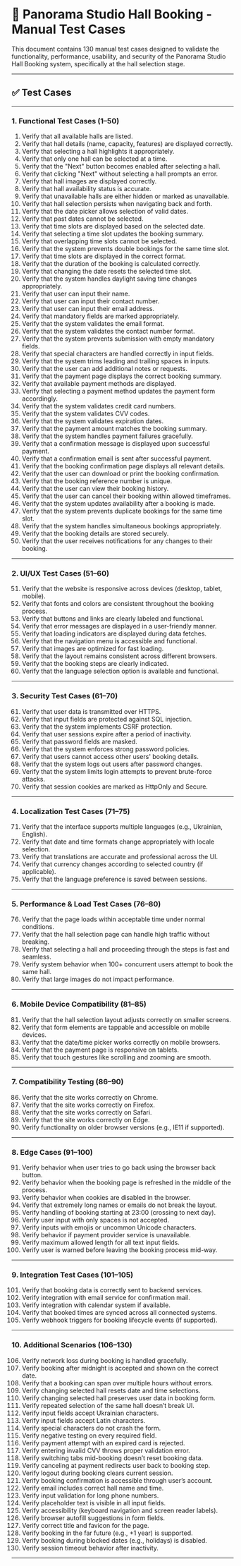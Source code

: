 # 🧪 Panorama Studio Hall Booking - Manual Test Cases

This document contains 130 manual test cases designed to validate the functionality, performance, usability, and security of the Panorama Studio Hall Booking system, specifically at the hall selection stage.

---

## ✅ Test Cases

---

### 1. Functional Test Cases (1–50)

1. Verify that all available halls are listed.
2. Verify that hall details (name, capacity, features) are displayed correctly.
3. Verify that selecting a hall highlights it appropriately.
4. Verify that only one hall can be selected at a time.
5. Verify that the "Next" button becomes enabled after selecting a hall.
6. Verify that clicking "Next" without selecting a hall prompts an error.
7. Verify that hall images are displayed correctly.
8. Verify that hall availability status is accurate.
9. Verify that unavailable halls are either hidden or marked as unavailable.
10. Verify that hall selection persists when navigating back and forth.
11. Verify that the date picker allows selection of valid dates.
12. Verify that past dates cannot be selected.
13. Verify that time slots are displayed based on the selected date.
14. Verify that selecting a time slot updates the booking summary.
15. Verify that overlapping time slots cannot be selected.
16. Verify that the system prevents double bookings for the same time slot.
17. Verify that time slots are displayed in the correct format.
18. Verify that the duration of the booking is calculated correctly.
19. Verify that changing the date resets the selected time slot.
20. Verify that the system handles daylight saving time changes appropriately.
21. Verify that user can input their name.
22. Verify that user can input their contact number.
23. Verify that user can input their email address.
24. Verify that mandatory fields are marked appropriately.
25. Verify that the system validates the email format.
26. Verify that the system validates the contact number format.
27. Verify that the system prevents submission with empty mandatory fields.
28. Verify that special characters are handled correctly in input fields.
29. Verify that the system trims leading and trailing spaces in inputs.
30. Verify that the user can add additional notes or requests.
31. Verify that the payment page displays the correct booking summary.
32. Verify that available payment methods are displayed.
33. Verify that selecting a payment method updates the payment form accordingly.
34. Verify that the system validates credit card numbers.
35. Verify that the system validates CVV codes.
36. Verify that the system validates expiration dates.
37. Verify that the payment amount matches the booking summary.
38. Verify that the system handles payment failures gracefully.
39. Verify that a confirmation message is displayed upon successful payment.
40. Verify that a confirmation email is sent after successful payment.
41. Verify that the booking confirmation page displays all relevant details.
42. Verify that the user can download or print the booking confirmation.
43. Verify that the booking reference number is unique.
44. Verify that the user can view their booking history.
45. Verify that the user can cancel their booking within allowed timeframes.
46. Verify that the system updates availability after a booking is made.
47. Verify that the system prevents duplicate bookings for the same time slot.
48. Verify that the system handles simultaneous bookings appropriately.
49. Verify that the booking details are stored securely.
50. Verify that the user receives notifications for any changes to their booking.

---

### 2. UI/UX Test Cases (51–60)
51. Verify that the website is responsive across devices (desktop, tablet, mobile).
52. Verify that fonts and colors are consistent throughout the booking process.
53. Verify that buttons and links are clearly labeled and functional.
54. Verify that error messages are displayed in a user-friendly manner.
55. Verify that loading indicators are displayed during data fetches.
56. Verify that the navigation menu is accessible and functional.
57. Verify that images are optimized for fast loading.
58. Verify that the layout remains consistent across different browsers.
59. Verify that the booking steps are clearly indicated.
60. Verify that the language selection option is available and functional.

---

### 3. Security Test Cases (61–70)

61. Verify that user data is transmitted over HTTPS.
62. Verify that input fields are protected against SQL injection.
63. Verify that the system implements CSRF protection.
64. Verify that user sessions expire after a period of inactivity.
65. Verify that password fields are masked.
66. Verify that the system enforces strong password policies.
67. Verify that users cannot access other users' booking details.
68. Verify that the system logs out users after password changes.
69. Verify that the system limits login attempts to prevent brute-force attacks.
70. Verify that session cookies are marked as HttpOnly and Secure.

---

### 4. Localization Test Cases (71–75)

71. Verify that the interface supports multiple languages (e.g., Ukrainian, English).
72. Verify that date and time formats change appropriately with locale selection.
73. Verify that translations are accurate and professional across the UI.
74. Verify that currency changes according to selected country (if applicable).
75. Verify that the language preference is saved between sessions.

---

### 5. Performance & Load Test Cases (76–80)

76. Verify that the page loads within acceptable time under normal conditions.
77. Verify that the hall selection page can handle high traffic without breaking.
78. Verify that selecting a hall and proceeding through the steps is fast and seamless.
79. Verify system behavior when 100+ concurrent users attempt to book the same hall.
80. Verify that large images do not impact performance.

---

### 6. Mobile Device Compatibility (81–85)

81. Verify that the hall selection layout adjusts correctly on smaller screens.
82. Verify that form elements are tappable and accessible on mobile devices.
83. Verify that the date/time picker works correctly on mobile browsers.
84. Verify that the payment page is responsive on tablets.
85. Verify that touch gestures like scrolling and zooming are smooth.

---

### 7. Compatibility Testing (86–90)

86. Verify that the site works correctly on Chrome.
87. Verify that the site works correctly on Firefox.
88. Verify that the site works correctly on Safari.
89. Verify that the site works correctly on Edge.
90. Verify functionality on older browser versions (e.g., IE11 if supported).

---

### 8. Edge Cases (91–100)

91. Verify behavior when user tries to go back using the browser back button.
92. Verify behavior when the booking page is refreshed in the middle of the process.
93. Verify behavior when cookies are disabled in the browser.
94. Verify that extremely long names or emails do not break the layout.
95. Verify handling of booking starting at 23:00 (crossing to next day).
96. Verify user input with only spaces is not accepted.
97. Verify inputs with emojis or uncommon Unicode characters.
98. Verify behavior if payment provider service is unavailable.
99. Verify maximum allowed length for all text input fields.
100. Verify user is warned before leaving the booking process mid-way.

---

### 9. Integration Test Cases (101–105)

101. Verify that booking data is correctly sent to backend services.
102. Verify integration with email service for confirmation mail.
103. Verify integration with calendar system if available.
104. Verify that booked times are synced across all connected systems.
105. Verify webhook triggers for booking lifecycle events (if supported).

---
### 10. Additional Scenarios (106–130)

106. Verify network loss during booking is handled gracefully.
107. Verify booking after midnight is accepted and shown on the correct date.
108. Verify that a booking can span over multiple hours without errors.
109. Verify changing selected hall resets date and time selections.
110. Verify changing selected hall preserves user data in booking form.
111. Verify repeated selection of the same hall doesn’t break UI.
112. Verify input fields accept Ukrainian characters.
113. Verify input fields accept Latin characters.
114. Verify special characters do not crash the form.
115. Verify negative testing on every required field.
116. Verify payment attempt with an expired card is rejected.
117. Verify entering invalid CVV throws proper validation error.
118. Verify switching tabs mid-booking doesn’t reset booking data.
119. Verify canceling at payment redirects user back to booking step.
120. Verify logout during booking clears current session.
121. Verify booking confirmation is accessible through user’s account.
122. Verify email includes correct hall name and time.
123. Verify input validation for long phone numbers.
124. Verify placeholder text is visible in all input fields.
125. Verify accessibility (keyboard navigation and screen reader labels).
126. Verify browser autofill suggestions in form fields.
127. Verify correct title and favicon for the page.
128. Verify booking in the far future (e.g., +1 year) is supported.
129. Verify booking during blocked dates (e.g., holidays) is disabled.
130. Verify session timeout behavior after inactivity.

---
